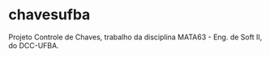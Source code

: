 # chavesufba
Projeto Controle de Chaves, trabalho da disciplina MATA63 - Eng. de Soft II, do DCC-UFBA.
